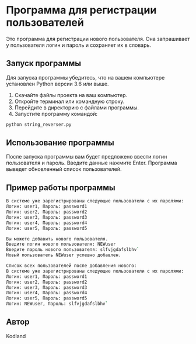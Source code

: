 # Программа для регистрации пользователей

Это программа для регистрации нового пользователя. Она запрашивает у пользователя логин и пароль и сохраняет их в словарь.

## Запуск программы

Для запуска программы убедитесь, что на вашем компьютере установлен Python версии 3.6 или выше.

1. Скачайте файлы проекта на ваш компьютер.
2. Откройте терминал или командную строку.
3. Перейдите в директорию с файлами программы.
4. Запустите программу командой:

```bash
python string_reverser.py
```

## Использование программы

После запуска программы вам будет предложено ввести логин пользователя и пароль. Введите данные нажмите Enter. Программа выведет обновленный список пользователей.

## Пример работы программы

```bash
В системе уже зарегистрированы следующие пользователи с их паролями:
Логин: user1, Пароль: password1
Логин: user2, Пароль: password2
Логин: user3, Пароль: password3
Логин: user4, Пароль: password4
Логин: user5, Пароль: password5

Вы можете добавить нового пользователя.
Введите логин нового пользователя: NEWuser
Введите пароль нового пользователя: slfvjgdafslbhv`
Новый пользователь NEWuser успешно добавлен.

Список всех пользователей после добавления нового:
В системе уже зарегистрированы следующие пользователи с их паролями:
Логин: user1, Пароль: password1
Логин: user2, Пароль: password2
Логин: user3, Пароль: password3
Логин: user4, Пароль: password4
Логин: user5, Пароль: password5
Логин: NEWuser, Пароль: slfvjgdafslbhv`
```

## Автор

Kodland
